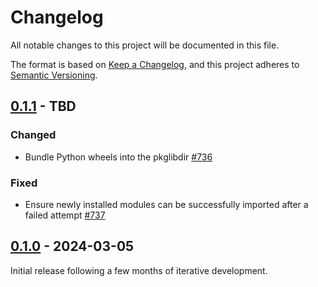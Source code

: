 # Changelog

All notable changes to this project will be documented in this file.

The format is based on [Keep a Changelog](https://keepachangelog.com/en/1.0.0/), and this project adheres
to [Semantic Versioning](https://semver.org/spec/v2.0.0.html).

## [0.1.1] - TBD

### Changed

* Bundle Python wheels into the pkglibdir [#736](https://github.com/omnigres/omnigres/pull/736)

### Fixed

* Ensure newly installed modules can be successfully imported after a failed
  attempt [#737](https://github.com/omnigres/omnigres/pull/737)

## [0.1.0] - 2024-03-05

Initial release following a few months of iterative development.

[Unreleased]: https://github.com/omnigres/omnigres/commits/next/omni_python

[0.1.0]: [https://github.com/omnigres/omnigres/pull/511]

[0.1.1]: [https://github.com/omnigres/omnigres/pull/735]
